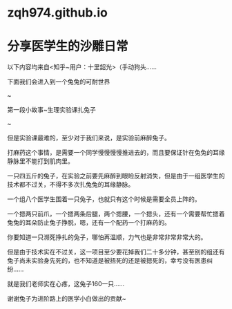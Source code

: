 # zqh974.github.io
<html lang=“zh-cn”>
  <head>
    <meta charset=“utf-8”/>
    <title>Made in 张钦淏手里</title>
    </head>
  <body>
    <h1>分享医学生的沙雕日常</h1>
<p>以下内容均来自<知乎~用户：十里韶光>（手动狗头……</p>
  <p>下面我们会进入到一个兔兔的可耐世界</p>
    <p>~</p>
  <p>第一段小故事~生理实验课扎兔子</p>
  <p>~</p>
<p>但是实验课最难的，至少对于我们来说，是实验前麻醉兔子。</p>
<p>打麻药这个事情，是需要一个同学慢慢慢慢推进去的，而且要保证针在兔兔的耳缘静脉里不能打到肌肉里。</p>
<p>一只四五斤的兔子，在实验之前要先麻醉到眼睑反射消失，但是由于一组医学生的技术都不过关，不得不多次扎兔兔的耳缘静脉。</p>
<p>一个组八个医学生围着一只兔子，也就只有这个时候是需要全员上阵的。</p>
<p>一个摁两只前爪，一个摁两条后腿，两个摁腰，一个摁头，还有一个需要帮忙摁着兔兔的耳朵防止兔子挣脱，嗯，还有一个配药一个打麻药的。</p>
<p>你要知道一只濒死挣扎的兔子，哪怕再温顺，力气也是非常非常非常大的。</p>
<p>但是由于技术实在不过关，这一项目至少要花掉我们二十多分钟，甚至别的组还有兔子尚未实验身先死的，也不知道是被捂死的还是被摁死的，幸亏没有医患纠纷……</p>
<p>就是我们老师实在心疼，这兔子160一只……</p>
<p>谢谢兔子为进阶路上的医学小白做出的贡献~</p>
